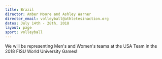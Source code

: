 ```yaml
---
title: Brazil
director: Amber Moore and Ashley Warner
director_email: volleyball@athletesinaction.org
dates: July 14th - 28th, 2018
layout: page
sport: volleyball
---
```

We will be representing Men's and Women's teams at the USA Team in the 2018 FISU World University Games!